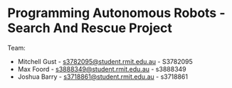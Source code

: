 # Programming Autonomous Robots - Search And Rescue Project

Team:
- Mitchell Gust - s3782095@student.rmit.edu.au - S3782095
- Max Foord - s3888349@student.rmit.edu.au - s3888349
- Joshua Barry - s3718861@student.rmit.edu.au - s3718861
